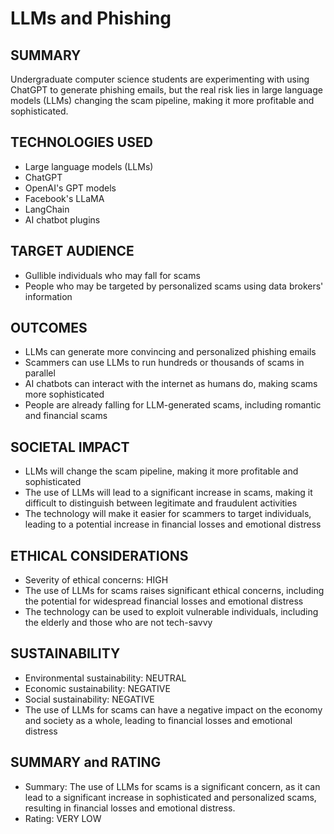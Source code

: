 # LLMs and Phishing
## SUMMARY
Undergraduate computer science students are experimenting with using ChatGPT to generate phishing emails, but the real risk lies in large language models (LLMs) changing the scam pipeline, making it more profitable and sophisticated.

## TECHNOLOGIES USED
* Large language models (LLMs)
* ChatGPT
* OpenAI's GPT models
* Facebook's LLaMA
* LangChain
* AI chatbot plugins

## TARGET AUDIENCE
* Gullible individuals who may fall for scams
* People who may be targeted by personalized scams using data brokers' information

## OUTCOMES
* LLMs can generate more convincing and personalized phishing emails
* Scammers can use LLMs to run hundreds or thousands of scams in parallel
* AI chatbots can interact with the internet as humans do, making scams more sophisticated
* People are already falling for LLM-generated scams, including romantic and financial scams

## SOCIETAL IMPACT
* LLMs will change the scam pipeline, making it more profitable and sophisticated
* The use of LLMs will lead to a significant increase in scams, making it difficult to distinguish between legitimate and fraudulent activities
* The technology will make it easier for scammers to target individuals, leading to a potential increase in financial losses and emotional distress

## ETHICAL CONSIDERATIONS
* Severity of ethical concerns: HIGH
* The use of LLMs for scams raises significant ethical concerns, including the potential for widespread financial losses and emotional distress
* The technology can be used to exploit vulnerable individuals, including the elderly and those who are not tech-savvy

## SUSTAINABILITY
* Environmental sustainability: NEUTRAL
* Economic sustainability: NEGATIVE
* Social sustainability: NEGATIVE
* The use of LLMs for scams can have a negative impact on the economy and society as a whole, leading to financial losses and emotional distress

## SUMMARY and RATING
* Summary: The use of LLMs for scams is a significant concern, as it can lead to a significant increase in sophisticated and personalized scams, resulting in financial losses and emotional distress.
* Rating: VERY LOW

